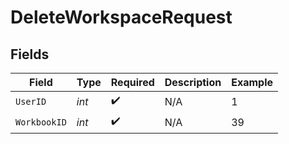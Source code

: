 # DeleteWorkspaceRequest


## Fields

| Field              | Type               | Required           | Description        | Example            |
| ------------------ | ------------------ | ------------------ | ------------------ | ------------------ |
| `UserID`           | *int*              | :heavy_check_mark: | N/A                | 1                  |
| `WorkbookID`       | *int*              | :heavy_check_mark: | N/A                | 39                 |